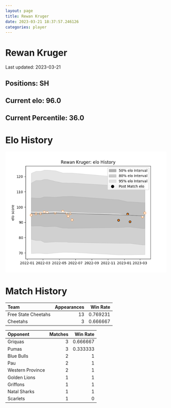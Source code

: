```yaml
---  
layout: page  
title: Rewan Kruger  
date: 2023-03-21 18:37:57.246126  
categories: player  
---
```

# Rewan Kruger


Last updated: 2023-03-21
## Positions: SH

## Current elo: 96.0

## Current Percentile: 36.0

# Elo History


![elo history](history_RewanKruger.png)
# Match History


| Team                |   Appearances |   Win Rate |
|:--------------------|--------------:|-----------:|
| Free State Cheetahs |            13 |   0.769231 |
| Cheetahs            |             3 |   0.666667 |

| Opponent         |   Matches |   Win Rate |
|:-----------------|----------:|-----------:|
| Griquas          |         3 |   0.666667 |
| Pumas            |         3 |   0.333333 |
| Blue Bulls       |         2 |   1        |
| Pau              |         2 |   1        |
| Western Province |         2 |   1        |
| Golden Lions     |         1 |   1        |
| Griffons         |         1 |   1        |
| Natal Sharks     |         1 |   1        |
| Scarlets         |         1 |   0        |